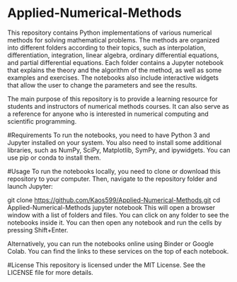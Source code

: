 # Applied-Numerical-Methods

This repository contains Python implementations of various numerical methods for solving mathematical problems. The methods are organized into different folders according to their topics, such as interpolation, differentiation, integration, linear algebra, ordinary differential equations, and partial differential equations. Each folder contains a Jupyter notebook that explains the theory and the algorithm of the method, as well as some examples and exercises. The notebooks also include interactive widgets that allow the user to change the parameters and see the results.

The main purpose of this repository is to provide a learning resource for students and instructors of numerical methods courses. It can also serve as a reference for anyone who is interested in numerical computing and scientific programming.

#Requirements
To run the notebooks, you need to have Python 3 and Jupyter installed on your system. You also need to install some additional libraries, such as NumPy, SciPy, Matplotlib, SymPy, and ipywidgets. You can use pip or conda to install them.

#Usage
To run the notebooks locally, you need to clone or download this repository to your computer. Then, navigate to the repository folder and launch Jupyter:

git clone https://github.com/Kaos599/Applied-Numerical-Methods.git
cd Applied-Numerical-Methods
jupyter notebook
This will open a browser window with a list of folders and files. You can click on any folder to see the notebooks inside it. You can then open any notebook and run the cells by pressing Shift+Enter.

Alternatively, you can run the notebooks online using Binder or Google Colab. You can find the links to these services on the top of each notebook.

#License
This repository is licensed under the MIT License. See the LICENSE file for more details.
